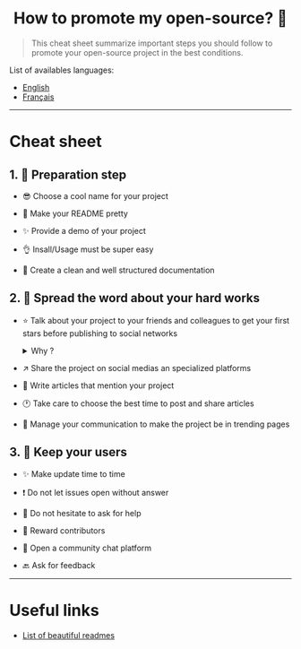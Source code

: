 <h1 align="center">How to promote my open-source? 🚀</h1>

> This cheat sheet summarize important steps you should follow to promote your open-source project in the best conditions.

List of availables languages:

- [English](./README.md)
- [Français](./README-fr.md)

---

# Cheat sheet

## 1. 🎢 Preparation step

- 😎 Choose a cool name for your project

- 💅 Make your README pretty

- ✨ Provide a demo of your project

- 👌 Insall/Usage must be super easy

- 📘 Create a clean and well structured documentation

## 2. 📢 Spread the word about your hard works

- ⭐ Talk about your project to your friends and colleagues to get your first stars before publishing to social networks

    <details>
    <summary>Why ?</summary>
    <p>

  > A minimum of stars make your project more trustable then a zero star project.

    </p>
    </details>

- ↗️ Share the project on social medias an specialized platforms

-  📃 Write articles that mention your project

- 🕐 Take care to choose the best time to post and share articles

- 📘 Manage your communication to make the project be in trending pages

## 3. 🤝 Keep your users

- ✨ Make update time to time

- ❗ Do not let issues open without answer

- 🙏 Do not hesitate to ask for help

- 🤝 Reward contributors

- 💬 Open a community chat platform

- 🔙 Ask for feedback

---

# Useful links

- [List of beautiful readmes](https://github.com/matiassingers/awesome-readme)
